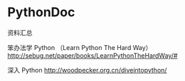 PythonDoc
=========

资料汇总


笨办法学 Python （Learn Python The Hard Way）
http://sebug.net/paper/books/LearnPythonTheHardWay/#


深入 Python
http://woodpecker.org.cn/diveintopython/






